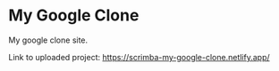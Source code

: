 # My Google Clone

My google clone site.

Link to uploaded project: https://scrimba-my-google-clone.netlify.app/
